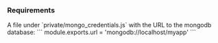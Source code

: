 <h3>Requirements</h3>
A file under `private/mongo_credentials.js` with the URL to the mongodb database:
```
module.exports.url = 'mongodb://localhost/myapp'
```
